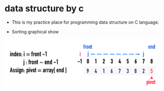 # data structure by c


- This is my practice place for programming data structure on C language.


- Sorting graphical show


![image](https://raw.githubusercontent.com/harry0890/data-structure/master/data-structure/sorting/quicksort_graph1.PNG)
